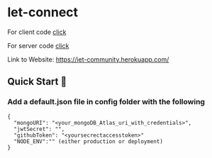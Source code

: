 # let-connect
For client code [click](https://github.com/srikanthA4/let-connet/tree/main/client)

For server code [click](https://github.com/srikanthA4/let-connet)

Link to Website: https://iet-community.herokuapp.com/
## Quick Start 🚀

### Add a default.json file in config folder with the following

```
{
  "mongoURI": "<your_mongoDB_Atlas_uri_with_credentials>",
  "jwtSecret": "",
  "githubToken": "<yoursecrectaccesstoken>"
  "NODE_ENV":"" (either production or deployment)
}
```


